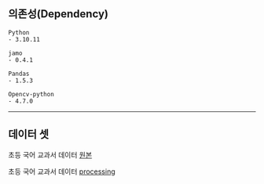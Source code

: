 ## 의존성(Dependency)
```
Python
- 3.10.11

jamo
- 0.4.1

Pandas
- 1.5.3

Opencv-python
- 4.7.0
```

___
## 데이터 셋
초등 국어 교과서 데이터 [원본](https://www.dropbox.com/sh/nmzwadm4e37ica5/AAA-BDemn5dIub8n3BFJk1Txa?dl=0)



초등 국어 교과서 데이터 [processing](https://drive.google.com/file/d/1-JveEwt3VucOrEOnWNPBGDP2FCo1SVza/view?usp=sharing)
